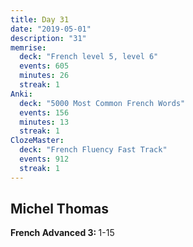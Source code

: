 ```yaml
---
title: Day 31
date: "2019-05-01"
description: "31"
memrise:
  deck: "French level 5, level 6"
  events: 605
  minutes: 26
  streak: 1
Anki:
  deck: "5000 Most Common French Words"
  events: 156
  minutes: 13
  streak: 1
ClozeMaster:
  deck: "French Fluency Fast Track"
  events: 912
  streak: 1
---
```


<h2>Michel Thomas</h2>
<strong>French Advanced 3: </strong>1-15
